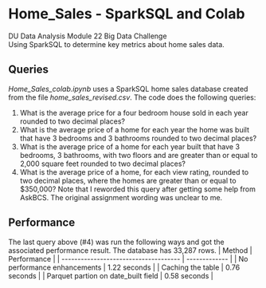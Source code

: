 # Home_Sales - SparkSQL and Colab
DU Data Analysis Module 22 Big Data Challenge<br>
Using SparkSQL to determine key metrics about home sales data.

## Queries
*Home_Sales_colab.ipynb* uses a SparkSQL home sales database created
from the file *home_sales_revised.csv*. The code does the following queries:
1. What is the average price for a four bedroom house sold in each year rounded to two decimal places?
2. What is the average price of a home for each year the home was built that have 3 bedrooms and 3 bathrooms rounded to two decimal places?
3. What is the average price of a home for each year built that have 3 bedrooms, 3 bathrooms, with two floors and are greater than or equal to 2,000 square feet rounded to two decimal places?
4. What is the average price of a home, for each view rating, rounded to two decimal places, where the homes are greater than or equal to $350,000? Note that I reworded this query after getting some help from AskBCS. The original assignment wording was unclear to me.

## Performance

The last query above (#4) was run the following ways and got the associated performance result. The database has 33,287 rows.
| Method                                | Performance   |
| ------------------------------------- | ------------- |
| No performance enhancements           | 1.22 seconds  |
| Caching the table                     | 0.76 seconds  |
| Parquet partion on date_built field   | 0.58 seconds  |
